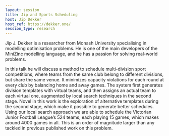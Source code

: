 ```yaml
---
layout: session
title: Jip and Sports Scheduling
host: Jip Dekker
host_ref: https://dekker.one/
session_type: research
---
```


Jip J. Dekker is a researcher from Monash University specialising in modelling optimisation problems. He is one of the main developers of the MiniZinc modelling language, and he has a passion for solving real-world problems.

In this talk he will discuss a method to schedule multi-division sport competitions, where teams from the same club belong to different divisions, but share the same venue. It minimizes capacity violations for each round at every club by balancing home and away games. The system first generates division templates with virtual teams, and then assigns an actual team to each virtual one, augmented by local search techniques in the second stage. Novel in this work is the exploration of alternative templates during the second stage, which make it possible to generate better schedules. Using our local search approach we are able to schedule the Victorian Junior Football League’s 524 teams, each playing 15 games, which makes around 4000 games in all. This is an order of magnitude larger than any tackled in previous published work on this problem.

